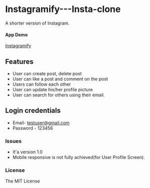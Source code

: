 # Instagramify---Insta-clone
A shorter version of Instagram.

#### App Demo
[Instagramify](https://instagramify.herokuapp.com/)


## Features
- User can create post, delete post
- User can like a post and comment on the post
- Users can follow each other
- User can update his/her profile picture
- User can search for others using their email.

## Login credentials

- Email- testuser@gmail.com
- Password - 123456

### Issues
- It'a version 1.0
- Mobile responsive is not fully achieved(for User Profile Screen).

### License
The MIT License
